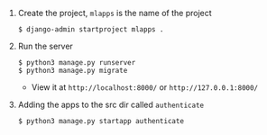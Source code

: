 1. Create the project,
   `mlapps` is the name of the project

   ```console
   $ django-admin startproject mlapps .
   ```

1. Run the server

   ```console
   $ python3 manage.py runserver
   $ python3 manage.py migrate
   ```

   - View it at `http://localhost:8000/` or `http://127.0.0.1:8000/`

1. Adding the apps to the src dir called `authenticate`

   ```console
   $ python3 manage.py startapp authenticate
   ```

